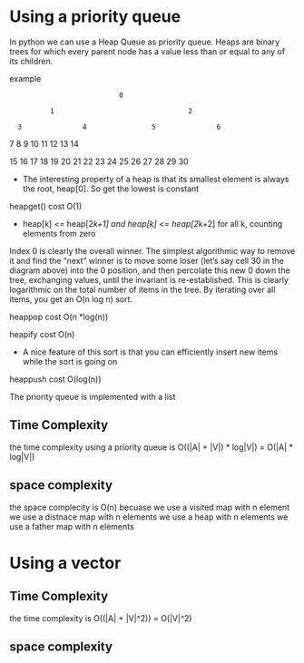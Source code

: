 # Using a priority queue
In python we can use a Heap Queue as priority queue. 
Heaps are binary trees for which every parent node has a value less than or equal to any of its children.

example

                               0

              1                                 2

      3               4                5               6

  7       8       9       10      11      12      13      14

15 16   17 18   19 20   21 22   23 24   25 26   27 28   29 30

* The interesting property of a heap is that its smallest element is always the root, heap[0]. So get the lowest is constant

heapget() cost O(1)

* heap[k] <= heap[2*k+1] and heap[k] <= heap[2*k+2] for all k, counting elements from zero

Index 0 is clearly the overall winner. The simplest algorithmic way to remove it and find the “next” winner is to move some loser (let’s say cell 30 in the diagram above) into the 0 position, and then percolate this new 0 down the tree, exchanging values, until the invariant is re-established. This is clearly logarithmic on the total number of items in the tree. By iterating over all items, you get an O(n log n) sort.

heappop cost O(n *log(n))

heapify cost O(n)

* A nice feature of this sort is that you can efficiently insert new items while the sort is going on

heappush cost O(log(n))

The priority queue is implemented with a list


## Time Complexity
the time complexity using a priority queue is O((|A| + |V|) * log|V|) = O(|A| * log|V|)

## space complexity
the space complecity is O(n)
becuase we use a visited map with n element
we use a distnace map with n elements
we use a heap with n elements
we use a father map with n elements


# Using a vector
## Time Complexity
the time complexity is O((|A| + |V|^2)) = O(|V|^2)
## space complexity
